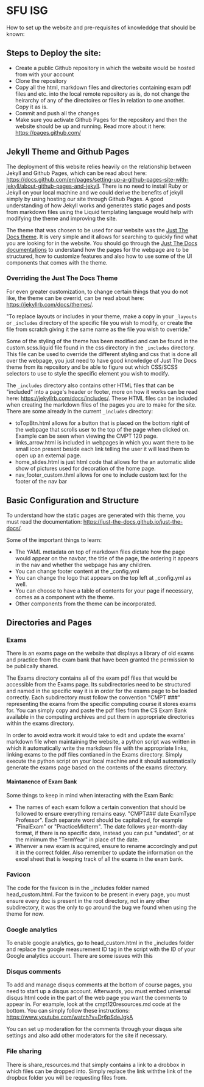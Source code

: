 # SFU ISG

How to set up the website and pre-requisites of knowleddge that should be known:

## Steps to Deploy the site:

- Create a public Github repository in which the website would be hosted from with your account
- Clone the repository 
- Copy all the html, markdown files and directories containing exam pdf files and etc. into the local remote repository as is, do not change the heirarchy of any of the directoires or files in relation to one another. Copy it as is.
- Commit and push all the changes
- Make sure you activate Github Pages for the repository and then the website should be up and running. Read more about it here: https://pages.github.com/

## Jekyll Theme and Github Pages

The deployment of this website relies heavily on the relationship between Jekyll and Github Pages, which can be read about here: https://docs.github.com/en/pages/setting-up-a-github-pages-site-with-jekyll/about-github-pages-and-jekyll. There is no need to install Ruby or Jekyll on your local machine and we could derive the benefits of jekyll simply by using hosting our site through Github Pages. A good understanding of how Jekyll works and generates static pages and posts from markdown files using the Liquid templating language would help with modifying the theme and improving the site.

The theme that was chosen to be used for our website was the [Just The Docs theme](https://github.com/just-the-docs/just-the-docs). It is very simple and it allows for searching to quickly find what you are looking for in the website. You should go through the [Just The Docs documentations](https://just-the-docs.github.io/just-the-docs/) to understand how the pages for the webpage are to be structured, how to customize features and also how to use some of the UI components that comes with the theme.

### Overriding the Just The Docs Theme

For even greater customization, to change certain things that you do not like, the theme can be overrid, can be read about here: https://jekyllrb.com/docs/themes/. 

"To replace layouts or includes in your theme, make a copy in your `_layouts` or `_includes` directory of the specific file you wish to modify, or create the file from scratch giving it the same name as the file you wish to override."

Some of the styling of the theme has been modified and can be found in the custom.scss.liquid file found in the css directory in the `_includes` directory. This file can be used to override the different styling and css that is done all over the webpage, you just need to have good knowledge of Just The Docs theme from its repository and be able to figure out which CSS/SCSS selectors to use to style the specific element you wish to modify. 

The `_includes` directory also contains other HTML files that can be "included" into a page's header or footer, more on how it works can be read here: https://jekyllrb.com/docs/includes/. These HTML files can be included when creating the markdown files of the pages you are to make for the site. There are some already in the current `_includes` directory:

- toTopBtn.html allows for a button that is placed on the bottom right of the webpage that scrolls user to the top of the page when clicked on. Example can be seen when viewing the CMPT 120 page.
- links_arrow.html is included in webpages in which you want there to be small icon present beside each link telling the user it will lead them to open up an external page.
- home_slides.html is just html code that allows for the an automatic slide show of pictures used for decoration of the home page.
- nav_footer_custom.thml allows for one to include custom text for the footer of the nav bar




## Basic Configuration and Structure

To understand how the static pages are generated with this theme, you must read the documentation: https://just-the-docs.github.io/just-the-docs/.

Some of the important things to learn:

- The YAML metadata on top of markdown files dictate how the page would appear on the navbar, the title of the page, the ordering it appears in the nav and whether the webpage has any children.
- You can change footer content at the _config.yml
- You can change the logo that appears on the top left at _config.yml as well.
- You can choose to have a table of contents for your page if necessary, comes as a component with the theme.
- Other components from the theme can be incorporated.

## Directories and Pages

### Exams 

There is an exams page on the website that displays a library of old exams and practice from the exam bank that have been granted the permission to be publically shared.

The Exams directory contains all of the exam pdf files that would be accessible from the Exams page. Its subdirectories need to be structured and named in the specific way it is in order for the exams page to be loaded correctly. Each subdirectory must follow the convention "CMPT ###" representing the exams from the specific computing course it stores exams for. You can simply copy and paste the pdf files from the CS Exam Bank available in the computing archives and put them in appropriate directories within the exams directory.

In order to avoid extra work it would take to edit and update the exams' markdown file when maintaining the website, a python script was written in which it automatically write the markdown file with the appropriate links, linking exams to the pdf files contianed in the Exams directory. Simply execute the python script on your local machine and it should automatically generate the exams page based on the contents of the exams directory.

#### Maintanence of Exam Bank

Some things to keep in mind when interacting with the Exam Bank:
- The names of each exam follow a certain convention that should be followed to ensure everything remains easy. "CMPT### date ExamType Professor". Each separate word should be capitalized, for example "FinalExam" or "PracticeMidterm". The date follows year-month-day format, if there is no specific date, instead you can put "undated", or at the minimum the "TermYear" in place of the date.
- Whenver a new exam is acquired, ensure to rename accordingly and put it in the correct folder. Also remember to update the information on the excel sheet that is keeping track of all the exams in the exam bank.

###

### Favicon

The code for the favicon is in the _includes folder named head_custom.html. For the favicon to be present in every page, you must ensure every doc is present in the root directory, not in any other subdirectory, it was the only to go around the bug we found when using the theme for now.

### Google analytics

To enable google analytics, go to head_custom.html in the _includes folder and replace the google measurement ID tag in the script with the ID of your Google analytics account. There are some issues with this

### Disqus comments

To add and manage disqus comments at the bottom of course pages, you need to start up a disqus account. Afterwards, you must embed universal disqus html code in the part of the web page you want the comments to appear in. For example, look at the cmpt120resources.md code at the bottom.
You can simply follow these instructions: https://www.youtube.com/watch?v=Dr6pSdeJgkA 

You can set up moderation for the comments through your disqus site settings and also add other moderators for the site if necessary.

### File sharing

There is share_resources.md that simply contains a link to a drobbox in which files can be dropped into. Simply replace the link withthe link of the dropbox folder you will be requesting files from.






